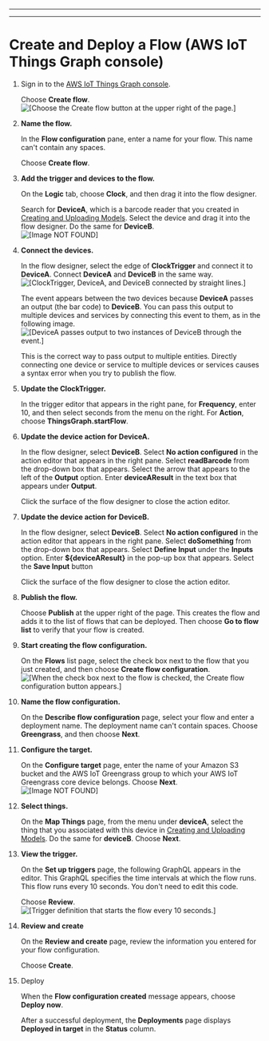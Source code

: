 --------

--------

# Create and Deploy a Flow \(AWS IoT Things Graph console\)<a name="iot-tg-workflows-console"></a>

1. Sign in to the [AWS IoT Things Graph console](https://console.aws.amazon.com/thingsgraph/home)\.

   Choose **Create flow**\.  
![\[Choose the Create flow button at the upper right of the page.\]](http://docs.aws.amazon.com/thingsgraph/latest/ug/images/TGConsoleCreateFlow.png)

1. **Name the flow\.**

   In the **Flow configuration** pane, enter a name for your flow\. This name can't contain any spaces\.

   Choose **Create flow**\.

1. **Add the trigger and devices to the flow\.**

   On the **Logic** tab, choose **Clock**, and then drag it into the flow designer\. 

   Search for **DeviceA**, which is a barcode reader that you created in [Creating and Uploading Models](iot-tg-models-gs.html)\. Select the device and drag it into the flow designer\. Do the same for **DeviceB**\.  
![\[Image NOT FOUND\]](http://docs.aws.amazon.com/thingsgraph/latest/ug/images/TGFlowConfigExample.png)

1. **Connect the devices\.**

   In the flow designer, select the edge of **ClockTrigger** and connect it to **DeviceA**\. Connect **DeviceA** and **DeviceB** in the same way\.  
![\[ClockTrigger, DeviceA, and DeviceB connected by straight lines.\]](http://docs.aws.amazon.com/thingsgraph/latest/ug/images/TGFlowConfigExample2.png)

   The event appears between the two devices because **DeviceA** passes an output \(the bar code\) to **DeviceB**\. You can pass this output to multiple devices and services by connecting this event to them, as in the following image\.  
![\[DeviceA passes output to two instances of DeviceB through the event.\]](http://docs.aws.amazon.com/thingsgraph/latest/ug/images/things-graph-flow-two-outputs.png)

   This is the correct way to pass output to multiple entities\. Directly connecting one device or service to multiple devices or services causes a syntax error when you try to publish the flow\.

1. **Update the **ClockTrigger**\.**

   In the trigger editor that appears in the right pane, for **Frequency**, enter 10, and then select seconds from the menu on the right\. For **Action**, choose **ThingsGraph\.startFlow**\. 

1. **Update the device action for **DeviceA**\.**

   In the flow designer, select **DeviceB**\. Select **No action configured** in the action editor that appears in the right pane\. Select **readBarcode** from the drop\-down box that appears\. Select the arrow that appears to the left of the **Output** option\. Enter **deviceAResult** in the text box that appears under **Output**\.

   Click the surface of the flow designer to close the action editor\.

1. **Update the device action for **DeviceB**\.**

   In the flow designer, select **DeviceB**\. Select **No action configured** in the action editor that appears in the right pane\. Select **doSomething** from the drop\-down box that appears\. Select **Define Input** under the **Inputs** option\. Enter **$\{deviceAResult\}** in the pop\-up box that appears\. Select the **Save Input** button

   Click the surface of the flow designer to close the action editor\.

1. **Publish the flow\.**

   Choose **Publish** at the upper right of the page\. This creates the flow and adds it to the list of flows that can be deployed\. Then choose **Go to flow list** to verify that your flow is created\.

1. **Start creating the flow configuration\.**

    On the **Flows** list page, select the check box next to the flow that you just created, and then choose **Create flow configuration**\.  
![\[When the check box next to the flow is checked, the Create flow configuration button appears.\]](http://docs.aws.amazon.com/thingsgraph/latest/ug/images/TGCreateDeploymentExample.png)

1. **Name the flow configuration\.**

   On the **Describe flow configuration** page, select your flow and enter a deployment name\. The deployment name can't contain spaces\. Choose **Greengrass**, and then choose **Next**\.

1. **Configure the target\.**

   On the **Configure target** page, enter the name of your Amazon S3 bucket and the AWS IoT Greengrass group to which your AWS IoT Greengrass core device belongs\. Choose **Next**\.  
![\[Image NOT FOUND\]](http://docs.aws.amazon.com/thingsgraph/latest/ug/images/TGExampleCreateDeployment2.png)

1. **Select things\.**

   On the **Map Things** page, from the menu under **deviceA**, select the thing that you associated with this device in [Creating and Uploading Models](iot-tg-models-gs.html)\. Do the same for **deviceB**\. Choose **Next**\.

1. **View the trigger\.**

   On the **Set up triggers** page, the following GraphQL appears in the editor\. This GraphQL specifies the time intervals at which the flow runs\. This flow runs every 10 seconds\. You don't need to edit this code\.

   Choose **Review**\.  
![\[Trigger definition that starts the flow every 10 seconds.\]](http://docs.aws.amazon.com/thingsgraph/latest/ug/images/TGDefineTriggerExample.png)

1. **Review and create**

   On the **Review and create** page, review the information you entered for your flow configuration\.

   Choose **Create**\.

1. Deploy

   When the **Flow configuration created** message appears, choose **Deploy now**\.

   After a successful deployment, the **Deployments** page displays **Deployed in target** in the **Status** column\.